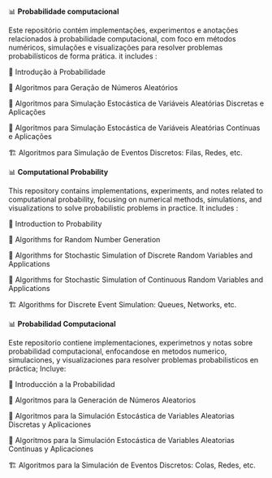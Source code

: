 📊 **Probabilidade computacional**

Este repositório contém implementações, experimentos e anotações relacionados à probabilidade computacional, com foco em métodos numéricos, simulações e visualizações para resolver problemas probabilísticos de forma prática.
it includes :

🎲 Introdução à Probabilidade

🔢 Algoritmos para Geração de Números Aleatórios

🎯 Algoritmos para Simulação Estocástica de Variáveis Aleatórias Discretas e Aplicações

🌊 Algoritmos para Simulação Estocástica de Variáveis Aleatórias Contínuas e Aplicações

🏗️ Algoritmos para Simulação de Eventos Discretos: Filas, Redes, etc.

📊 **Computational Probability**

This repository contains implementations, experiments, and notes related to computational probability, focusing on numerical methods, simulations, and visualizations to solve probabilistic problems in practice.
It includes : 

🎲 Introduction to Probability

🔢 Algorithms for Random Number Generation

🎯 Algorithms for Stochastic Simulation of Discrete Random Variables and Applications

🌊 Algorithms for Stochastic Simulation of Continuous Random Variables and Applications

🏗️ Algorithms for Discrete Event Simulation: Queues, Networks, etc.


📊 **Probabilidad Computacional**

Este repositorio contiene implementaciones, experimetnos y notas sobre probabilidad computacional, enfocandose en metodos numerico, simulaciones, y visualizaciones para resolver problemas probabilisticos en práctica;
Incluye:

🎲 Introducción a la Probabilidad

🔢 Algoritmos para la Generación de Números Aleatorios

🎯 Algoritmos para la Simulación Estocástica de Variables Aleatorias Discretas y Aplicaciones

🌊 Algoritmos para la Simulación Estocástica de Variables Aleatorias Continuas y Aplicaciones

🏗️ Algoritmos para la Simulación de Eventos Discretos: Colas, Redes, etc.
